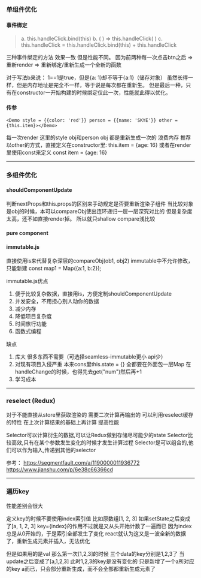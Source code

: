 
###  单组件优化
#### 事件绑定

> a. this.handleClick.bind(this)
> b. ( ) => this.handleClick( )
> c. this.handleClick = this.handleClick.bind(this) + this.handleClick


三种事件绑定的方法 效果一致 但是性能不同。
因为前两种每一次点击btn之后
=> 重新render
=> 重新绑定/重新生成一个全新的函数

对于写法b来说：
1==1是true，但是{a: 1}却不等于{a:1}（储存对象）
虽然长得一样，但是内存地址是完全不一样，等于说是每次都在重新生。
但是最后一种，只有在constructor一开始构建的时候绑定仅此一次，性能就此得以优化。

#### 传参

```
<Demo style = {{color: 'red'}} person = {{name: 'SKYE'}} other = {this.item}></Demo>
```

每一次render 这里的style obj和person obj
都是重新生成一次的 浪费内存
推荐以other的方式，直接定义在constructor里: this.item = {age: 16}
或者在render里使用const来定义  const item = {age: 16}

---

### 多组件优化
#### shouldComponentUpdate
判断nextProps和this.props的区别来手动规定是否要重新渲染子组件
当比较对象是obj的时候，本可以compareObj使出连环递归一层一层深究对比的
但是复杂度太高，还不如直接render掉。
所以就只shallow compare浅比较

#### pure component
#### immutable.js
直接使用is来代替复杂深层的compareObj(ob1, obj2)
immutable中不允许修改，只能新建
const map1 = Map({a:1, b:2});

immutable.js优点
1. 便于比较复杂数据，直接用is，方便定制shouldComponentUpdate
2. 并发安全，不用担心别人动你的数据
3. 减少内存
4. 降低项目复杂度
5. 时间旅行功能
6. 函数式编程

缺点
1. 库大 很多东西不需要（可选择seamless-immutable更小 api少）
2. 对现有项目入侵严重
本来cons里this.state = {} 全都要在外面包一层Map
在handleChange的时候，也得先去get("num")然后再+1
3. 学习成本

---

### reselect (Redux)
对于不能直接从store里获取渲染的
需要二次计算再输出的
可以利用reselect缓存的特性
在上次计算结果的基础上再计算
提高性能

Selector可以计算衍生的数据,可以让Redux做到存储尽可能少的state
Selector比较高效,只有在某个参数发生变化的时候才发生计算过程
Selector是可以组合的,他们可以作为输入,传递到其他的selector

参考：
https://segmentfault.com/a/1190000011936772
https://www.jianshu.com/p/6e38c66366cd

---


### 遍历key
性能差别会很大

定义key的时候不要使用index索引值
比如原数组[1, 2, 3]
如果setState之后变成了[a, 1, 2, 3]
key={index}的作用不过就是又从头开始计数了一遍而已
因为index总是从0开始的，于是索引全部发生了变化
react就认为这又是一波全新的数据了，重新生成元素并插入，无法优化

但是如果用的是val
那么第一次[1,2,3]的时候 三个data的key分别是1,2,3了
当update之后变成了[a,1,2,3] 此时1,2,3的key是没有变化的
只是新增了一个a所对应的key a而已，只会部分重新生成，而不会全部都重新生成元素了